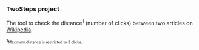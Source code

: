 ### TwoSteps project

The tool to check the distance<sup>1</sup> (number of clicks) between two articles on [Wikipedia](https://en.wikipedia.org/wiki/Main_Page"). 

<sup>1</sup><sub><sup>Maximum distance is restricted to 3 clicks.</sup></sub>
